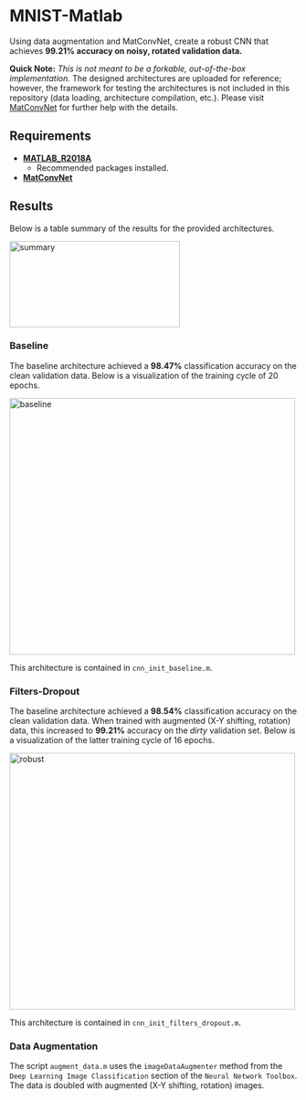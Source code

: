 # MNIST-Matlab
Using data augmentation and MatConvNet, create a robust CNN that achieves **99.21% accuracy on noisy, rotated validation data.**



**Quick Note:** _This is not meant to be a forkable, out-of-the-box implementation._ The designed architectures are uploaded for reference; however, the framework for testing the architectures is not included in this repository (data loading, architecture compilation, etc.). Please visit [MatConvNet](http://www.vlfeat.org/matconvnet/) for further help with the details.

## Requirements
* [**MATLAB_R2018A**](https://www.mathworks.com/downloads/web_downloads/select_release?mode=gwylf)
	* Recommended packages installed.
* [**MatConvNet**](http://www.vlfeat.org/matconvnet/)


## Results

Below is a table summary of the results for the provided architectures.

<img src="https://raw.githubusercontent.com/ghunkins/MNIST-Matlab/master/Results/Summary.png" alt="summary" width="298" height="151">

### Baseline

The baseline architecture achieved a **98.47%** classification accuracy on the clean validation data. Below is a visualization of the training cycle of 20 epochs.

<img src="https://raw.githubusercontent.com/ghunkins/MNIST-Matlab/master/Results/Baseline.png" alt="baseline" width="500" height="450">

This architecture is contained in `cnn_init_baseline.m`.

### Filters-Dropout

The baseline architecture achieved a **98.54%** classification accuracy on the clean validation data. When trained with augmented (X-Y shifting, rotation) data, this increased to **99.21%** accuracy on the _dirty_ validation set. Below is a visualization of the latter training cycle of 16 epochs.

<img src="https://raw.githubusercontent.com/ghunkins/MNIST-Matlab/master/Results/Robust-Filters-Dropout.png" alt="robust" width="500" height="450">

This architecture is contained in `cnn_init_filters_dropout.m`.

### Data Augmentation

The script `augment_data.m` uses the `imageDataAugmenter` method from the `Deep Learning Image Classification` section of the `Neural Network Toolbox`. The data is doubled with augmented (X-Y shifting, rotation) images.

